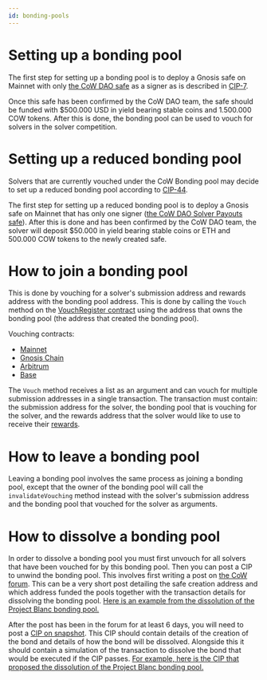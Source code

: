 ```yaml
---
id: bonding-pools
---
```


# Setting up a bonding pool
The first step for setting up a bonding pool is to deploy a Gnosis safe on Mainnet with only [the CoW DAO safe](https://etherscan.io/address/0xcA771eda0c70aA7d053aB1B25004559B918FE662) as a signer as is described in [CIP-7](https://snapshot.box/#/s:cow.eth/proposal/0x267edf7a0bd3c771cfca763322f011ee106d8d5158612c11da29183260d1dba7).

Once this safe has been confirmed by the CoW DAO team, the safe should be funded with $500.000 USD in yield bearing stable coins and 1.500.000 COW tokens. After this is done, the bonding pool can be used to vouch for solvers in the solver competition.

# Setting up a reduced bonding pool
Solvers that are currently vouched under the CoW Bonding pool may decide to set up a reduced bonding pool according to [CIP-44](https://snapshot.box/#/s:cow.eth/proposal/0x1b6f1171633ec3d20c4370db37074aa1bd830486d4d0d6c26165915cc42d9412).

The first step for setting up a reduced bonding pool is to deploy a Gnosis safe on Mainnet that has only one signer ([the CoW DAO Solver Payouts safe](0xA03be496e67Ec29bC62F01a428683D7F9c204930)). After this is done and has been confirmed by the CoW DAO team, the solver will deposit $50.000 in yield bearing stable coins or ETH and 500.000 COW tokens to the newly created safe.

# How to join a bonding pool
This is done by vouching for a solver's submission address and rewards address with the bonding pool address. This is done by calling the `Vouch` method on the [VouchRegister contract](https://etherscan.io/address/0xb422f2520b0b7fd86f7da61b32cc631a59ed7e8f) using the address that owns the bonding pool (the address that created the bonding pool). 

Vouching contracts:
- [Mainnet](https://etherscan.io/address/0xb422f2520b0b7FD86f7DA61b32Cc631A59ed7E8F)
- [Gnosis Chain](https://gnosisscan.io/address/0xAAA4De096D02AE21729aA31D967E148D4e3Ae501)
- [Arbitrum](https://arbiscan.io/address/0xAAA4De096D02AE21729aA31D967E148D4e3Ae501)
- [Base](https://basescan.org/address/0xAAA4De096D02AE21729aA31D967E148D4e3Ae501)

The `Vouch` method receives a list as an argument and can vouch for multiple submission addresses in a single transaction. The transaction must contain: the submission address for the solver, the bonding pool that is vouching for the solver, and the rewards address that the solver would like to use to receive their [rewards](https://docs.cow.fi/cow-protocol/reference/core/auctions/rewards).

# How to leave a bonding pool
Leaving a bonding pool involves the same process as joining a bonding pool, except that the owner of the bonding pool will call the `invalidateVouching` method instead with the solver's submission address and the bonding pool that vouched for the solver as arguments.

# How to dissolve a bonding pool
In order to dissolve a bonding pool you must first unvouch for all solvers that have been vouched for by this bonding pool. Then you can post a CIP to unwind the bonding pool. This involves first writing a post on [the CoW forum](https://forum.cow.fi/). This can be a very short post detailing the safe creation address and which address funded the pools together with the transaction details for dissolving the bonding pool. [Here is an example from the dissolution of the Project Blanc bonding pool.](https://forum.cow.fi/t/cip-54-dissolve-project-blanc-bonding-pool/2645)

After the post has been in the forum for at least 6 days, you will need to post a [CIP on snapshot](https://snapshot.box/#/s:cow.eth). This CIP should contain details of the creation of the bond and details of how the bond will be dissolved. Alongside this it should contain a simulation of the transaction to dissolve the bond that would be executed if the CIP passes. [For example, here is the CIP that proposed the dissolution of the Project Blanc bonding pool.](https://snapshot.box/#/s:cow.eth/proposal/0x2638ee59df1f402421fe69abe76cd0154ec32d8b4ad88a136318c6c8c76b210d)
